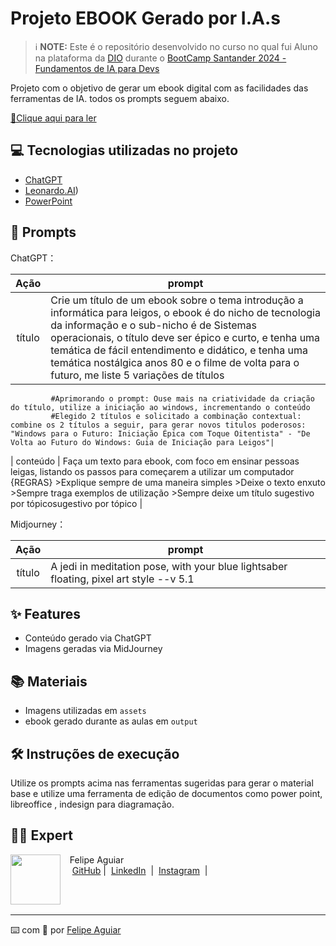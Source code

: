 # Projeto EBOOK Gerado por I.A.s


 > ℹ️ **NOTE:** Este é o repositório desenvolvido no curso no qual fui Aluno na plataforma da [DIO](https://dio.me) durante o [BootCamp Santander 2024 - Fundamentos de IA para Devs](https://web.dio.me/track/santander-2024-fundamentos-de-ia-para-devs)

Projeto com o objetivo de gerar um ebook digital com as facilidades das ferramentas de IA. todos os prompts
seguem abaixo.

<a href="https://github.com/noskcaj1/BackToTheFuture/blob/main/ebook%20-%20Iniciante%20em%20Inform%C3%A1tica.pdf" title="View PDF now"> 📕Clique aqui para ler</a>

## 💻 Tecnologias utilizadas no projeto

- [ChatGPT](https://chat.openai.com/) 
- [Leonardo.AI](https://leonardo.ai))
- [PowerPoint](https://www.microsoft.com/en/microsoft-365/powerpoint)

## 🧠 Prompts


ChatGPT：

|   Ação   | prompt                                                                                                                                                                                                                                                   |
| :------: | ---------------------------------------------------------------------------------------------------------------------------------------------------------------------------------------------------------------------------------------------------------|
|  título  | Crie um título de um ebook sobre o tema introdução a informática para leigos, o ebook é do nicho de tecnologia da informação e o sub-nicho é de Sistemas operacionais, o título deve ser épico e curto, e tenha uma temática de fácil entendimento e didático, e tenha uma temática nostálgica anos 80 e o filme de volta para o futuro, me liste 5 variações de títulos 
             #Aprimorando o prompt: Ouse mais na criatividade da criação do título, utilize a iniciação ao windows, incrementando o conteúdo 
             #Elegido 2 títulos e solicitado a combinação contextual: combine os 2 títulos a seguir, para gerar novos titulos poderosos: "Windows para o Futuro: Iniciação Épica com Toque Oitentista" - "De Volta ao Futuro do Windows: Guia de Iniciação para Leigos"|
| conteúdo | Faça um texto para ebook, com foco em ensinar pessoas leigas, listando os passos para começarem a utilizar um computador {REGRAS} >Explique sempre de uma maneira simples >Deixe o texto enxuto >Sempre traga exemplos de utilização >Sempre deixe um título sugestivo por tópicosugestivo por tópico |


Midjourney：

|  Ação  | prompt                                                                                 |
| :----: | -------------------------------------------------------------------------------------- |
| título | A jedi in meditation pose, with your blue lightsaber floating, pixel art style --v 5.1 |

## ✨ Features

- Conteúdo gerado via ChatGPT
- Imagens geradas via MidJourney

## 📚 Materiais

- Imagens utilizadas em `assets`
- ebook gerado durante as aulas em `output`

## 🛠️ Instruções de execução

Utilize os prompts acima nas ferramentas sugeridas para gerar o material base e utilize uma ferramenta de edição de documentos como power point, libreoffice , indesign para diagramação.

## 👨‍💻 Expert

<p>
    <img 
      align=left 
      margin=10 
      width=80 
      src="https://avatars.githubusercontent.com/u/37452836?v=4"
    />
    <p>&nbsp&nbsp&nbspFelipe Aguiar<br>
    &nbsp&nbsp&nbsp
    <a href="https://github.com/felipeAguiarCode">
    GitHub</a>&nbsp;|&nbsp;
    <a href="www.linkedin.com/in/
felipe-exe">LinkedIn</a>
&nbsp;|&nbsp;
    <a href="https://www.instagram.com/felipeaguiar.exe/">
    Instagram</a>
&nbsp;|&nbsp;</p>
</p>
<br/><br/>
<p>

---

⌨️ com 💜 por [Felipe Aguiar](https://github.com/felipeAguiarCode)
